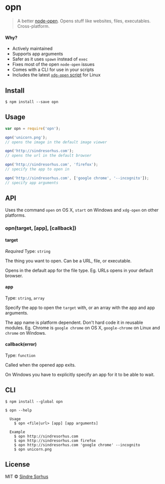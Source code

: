 # opn

> A better [node-open](https://github.com/pwnall/node-open). Opens stuff like websites, files, executables. Cross-platform.


#### Why?

- Actively maintained
- Supports app arguments
- Safer as it uses `spawn` instead of `exec`
- Fixes most of the open `node-open` issues
- Comes with a CLI for use in your scripts
- Includes the latest [`xdg-open` script](http://portland.freedesktop.org/download/) for Linux


## Install

```
$ npm install --save opn
```


## Usage

```js
var opn = require('opn');

opn('unicorn.png');
// opens the image in the default image viewer

opn('http://sindresorhus.com');
// opens the url in the default browser

opn('http://sindresorhus.com', 'firefox');
// specify the app to open in

opn('http://sindresorhus.com', ['google chrome', '--incognito']);
// specify app arguments
```


## API

Uses the command `open` on OS X, `start` on Windows and `xdg-open` on other platforms.

### opn(target, [app], [callback])

#### target

*Required*
Type: `string`

The thing you want to open. Can be a URL, file, or executable.

Opens in the default app for the file type. Eg. URLs opens in your default browser.

#### app

Type: `string`, `array`

Specify the app to open the `target` with, or an array with the app and app arguments.

The app name is platform dependent. Don't hard code it in reusable modules. Eg. Chrome is `google chrome` on OS X, `google-chrome` on Linux and `chrome` on Windows.

#### callback(error)

Type: `function`

Called when the opened app exits.

On Windows you have to explicitly specify an app for it to be able to wait.


## CLI

```
$ npm install --global opn
```

```
$ opn --help

  Usage
    $ opn <file|url> [app] [app arguments]

  Example
    $ opn http://sindresorhus.com
    $ opn http://sindresorhus.com firefox
    $ opn http://sindresorhus.com 'google chrome' --incognito
    $ opn unicorn.png
```


## License

MIT © [Sindre Sorhus](http://sindresorhus.com)
